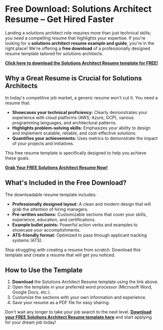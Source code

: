 # Free Download: Solutions Architect Resume – Get Hired Faster

Landing a solutions architect role requires more than just technical skills; you need a compelling resume that highlights your expertise. If you're looking for a **solutions architect resume example and guide**, you're in the right place! We're offering a **free download** of a professionally designed resume template tailored for solutions architects.

[**Click here to download the Solutions Architect Resume template for FREE!**](https://udemywork.com/solutions-architect-resume)

## Why a Great Resume is Crucial for Solutions Architects

In today's competitive job market, a generic resume won't cut it. You need a resume that:

*   **Showcases your technical proficiency:** Clearly demonstrates your experience with cloud platforms (AWS, Azure, GCP), various programming languages, and architectural patterns.
*   **Highlights problem-solving skills:** Emphasizes your ability to design and implement scalable, reliable, and cost-effective solutions.
*   **Quantifies your achievements:** Uses metrics to demonstrate the impact of your projects and initiatives.

This free resume template is specifically designed to help you achieve these goals.

[**Grab Your FREE Solutions Architect Resume Now!**](https://udemywork.com/solutions-architect-resume)

## What's Included in the Free Download?

The downloadable resume template includes:

*   **Professionally designed layout:** A clean and modern design that will grab the attention of hiring managers.
*   **Pre-written sections:** Customizable sections that cover your skills, experience, education, and certifications.
*   **Example bullet points:** Powerful action verbs and examples to showcase your accomplishments.
*   **ATS-friendly format:** Optimized to pass through applicant tracking systems (ATS).

Stop struggling with creating a resume from scratch. Download this template and create a resume that will get you noticed.

## How to Use the Template

1.  **Download** the Solutions Architect Resume template using the link above.
2.  Open the template in your preferred word processor (Microsoft Word, Google Docs, etc.).
3.  Customize the sections with your own information and experience.
4.  Save your resume as a PDF file for easy sharing.

Don't wait any longer to take your job search to the next level. **[Download your FREE Solutions Architect Resume template here](https://udemywork.com/solutions-architect-resume)** and start applying for your dream job today!
